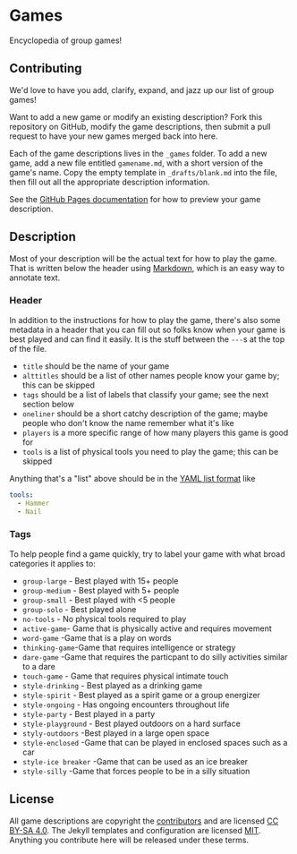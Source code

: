 Games
=====
Encyclopedia of group games!

## Contributing
We'd love to have you add, clarify, expand, and jazz up our list of group games!

Want to add a new game or modify an existing description? Fork this repository on GitHub, modify the game descriptions, then submit a pull request to have your new games merged back into here.

Each of the game descriptions lives in the `_games` folder. To add a new game, add a new file entitled `gamename.md`, with a short version of the game's name. Copy the empty template in `_drafts/blank.md` into the file, then fill out all the appropriate description information.

See the [GitHub Pages documentation](https://help.github.com/articles/using-jekyll-with-pages/) for how to preview your game description.

## Description
Most of your description will be the actual text for how to play the game. That is written below the header using [Markdown](https://guides.github.com/features/mastering-markdown/), which is an easy way to annotate text.

### Header
In addition to the instructions for how to play the game, there's also some metadata in a header that you can fill out so folks know when your game is best played and can find it easily. It is the stuff between the `---`s at the top of the file.

* `title` should be the name of your game
* `alttitles` should be a list of other names people know your game by; this can be skipped
* `tags` should be a list of labels that classify your game; see the next section below
* `oneliner` should be a short catchy description of the game; maybe people who don't know the name remember what it's like
* `players` is a more specific range of how many players this game is good for
* `tools` is a list of physical tools you need to play the game; this can be skipped

Anything that's a "list" above should be in the [YAML list format](https://en.wikipedia.org/wiki/YAML#Lists) like
```yaml
tools:
  - Hammer
  - Nail
```

### Tags
To help people find a game quickly, try to label your game with what broad categories it applies to:

* `group-large` - Best played with 15+ people
* `group-medium` - Best played with 5+ people
* `group-small` - Best played with <5 people
* `group-solo` - Best played alone
* `no-tools` - No physical tools required to play
* `active-game`- Game that is physically active and requires movement
* `word-game` -Game that is a play on words
* `thinking-game`-Game that requires intelligence or strategy
* `dare-game` -Game that requires the particpant to do silly activities similar to a dare
* `touch-game` - Game that requires physical intimate touch
* `style-drinking` - Best played as a drinking game
* `style-spirit` - Best played as a spirit game or a group energizer
* `style-ongoing` - Has ongoing encounters throughout life
* `style-party` - Best played in a party
* `style-playground` - Best played outdoors on a hard surface
* `styly-outdoors`  -Best played in a large open space
* `style-enclosed` -Game that can be played in enclosed spaces such as a car
* `style-ice breaker` -Game that can be used as an ice breaker
* `style-silly` -Game that forces people to be in a silly situation


## License
All game descriptions are copyright the [contributors](https://github.com/selassid/games/graphs/contributors) and are licensed [CC BY-SA 4.0](http://creativecommons.org/licenses/by-sa/4.0/). The Jekyll templates and configuration are licensed [MIT](http://mit-license.org). Anything you contribute here will be released under these terms.
